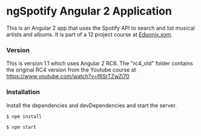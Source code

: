 # ngSpotify Angular 2 Application

This is an Angular 2 app that uses the Spotify API to search and list musical artists and albums. It is part of a 12 project course at [Eduonix.xom](https://www.eduonix.com/affiliates/id/16-10413). 

### Version

This is version 1.1 which uses Angular 2 RC6. The "rc4_old" folder contains the original RC4 version from the Youtube course at https://www.youtube.com/watch?v=f6SrTZwZi70

### Installation

Install the dependencies and devDependencies and start the server.

```sh
$ npm install
```

```sh
$ npm start
```